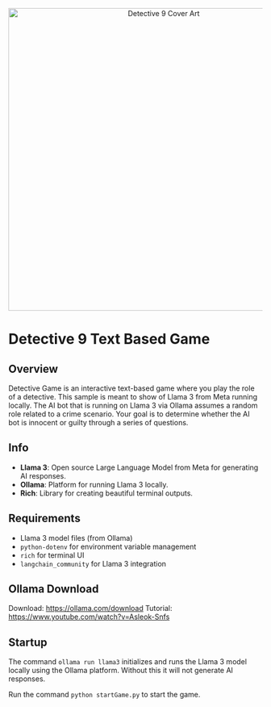 <p align="center">
  <img src="https://i.ibb.co/7gNqBFY/9.jpg" alt="Detective 9 Cover Art" width="600"/>
</p>

# Detective 9 Text Based Game

## Overview
Detective Game is an interactive text-based game where you play the role of a detective. This sample is meant to show of Llama 3 from Meta running locally. The AI bot that is running on Llama 3 via Ollama assumes a random role related to a crime scenario. Your goal is to determine whether the AI bot is innocent or guilty through a series of questions.

## Info
- **Llama 3**: Open source Large Language Model from Meta for generating AI responses.
- **Ollama**: Platform for running Llama 3 locally.
- **Rich**: Library for creating beautiful terminal outputs.

## Requirements
- Llama 3 model files (from Ollama)
- `python-dotenv` for environment variable management
- `rich` for terminal UI
- `langchain_community` for Llama 3 integration

## Ollama Download
Download: https://ollama.com/download
Tutorial: https://www.youtube.com/watch?v=Asleok-Snfs

## Startup
The command `ollama run llama3` initializes and runs the Llama 3 model locally using the Ollama platform. Without this it will not generate AI responses.

Run the command `python startGame.py` to start the game.


